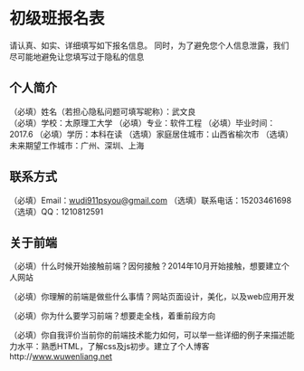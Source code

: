 # 初级班报名表

请认真、如实、详细填写如下报名信息。
同时，为了避免您个人信息泄露，我们尽可能地避免让您填写过于隐私的信息

## 个人简介

（必填）姓名（若担心隐私问题可填写昵称）：武文良  
（必填）学校：太原理工大学
（必填）专业：软件工程
（必填）毕业时间：2017.6
（必填）学历：本科在读
（选填）家庭居住城市：山西省榆次市
（选填）未来期望工作城市：广州、深圳、上海

## 联系方式

（必填）Email：wudi911psyou@gmail.com
（选填）联系电话：15203461698
（选填）QQ：1210812591

## 关于前端

（必填）什么时候开始接触前端？因何接触？2014年10月开始接触，想要建立个人网站

（必填）你理解的前端是做些什么事情？网站页面设计，美化，以及web应用开发

（必填）你为什么要学习前端？想要走全栈，着重前段方向

（必填）你自我评价当前你的前端技术能力如何，可以举一些详细的例子来描述能力水平：熟悉HTML，了解css及js初步。建立了个人博客http://www.wuwenliang.net

